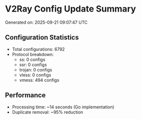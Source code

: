 # V2Ray Config Update Summary
Generated on: 2025-09-21 09:07:47 UTC

## Configuration Statistics
- Total configurations: 6792
- Protocol breakdown:
  - ss: 0 configs
  - ssr: 0 configs
  - trojan: 0 configs
  - vless: 0 configs
  - vmess: 494 configs

## Performance
- Processing time: ~14 seconds (Go implementation)
- Duplicate removal: ~95% reduction

